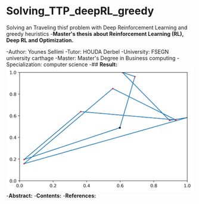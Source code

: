 # Solving_TTP_deepRL_greedy
Solving an Traveling thisf problem with Deep Reinforcement Learning and greedy heuristics
-**Master's thesis about Reinforcement Learning (RL), Deep RL and Optimization.**

-Author: Younes Sellimi
-Tutor:  HOUDA Derbel
-University: FSEGN university carthage
-Master: Master's Degree in Business computing
-Specialization: computer science
-## **Result:**
![plot](Solution/Solution0_440.1611.png)
-**Abstract:**
-**Contents:**
-**References:**
